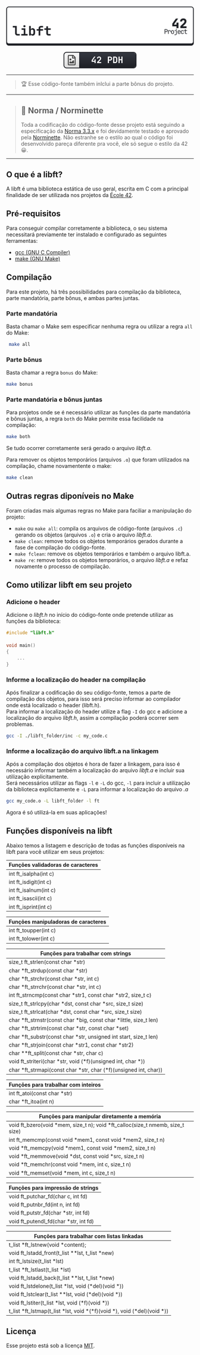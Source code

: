 <div align=center>

[![](./libft_light.svg)](#)

[![](./42pdh_badge.svg)](https://github.com/gawbsouza/42-pdh)

</div>

---

> 🏆 Esse código-fonte também inlclui a parte bônus do projeto.

---

> ## 🎠 Norma / Norminette
> Toda a codificação do código-fonte desse projeto está seguindo a especificação da [Norma 3.3.x](https://github.com/42School/norminette/blob/master/pdf/en.norm.pdf) e foi devidamente testado e aprovado pela [Norminette](https://github.com/42School/norminette). Não estranhe se o estilo ao qual o código foi desenvolvido pareça diferente pra você, ele só segue o estilo da 42 😀.

---

## O que é a libft?
A libft é uma biblioteca estática de uso geral, escrita em C com a principal finalidade de ser utilizada nos projetos da [École 42](https://42.fr/en/homepage/).

## Pré-requisitos
Para conseguir compilar corretamente a biblioteca, o seu sistema necessitará previamente ter instalado e configurado as seguintes ferramentas:

- [gcc (GNU C Compiler)](https://gcc.gnu.org/)  
- [make (GNU Make)](https://www.gnu.org/software/make/)

## Compilação
 Para este projeto, há três possibilidades para compilação da biblioteca, parte mandatória, parte bônus, e ambas partes juntas.

### Parte mandatória
Basta chamar o Make sem especificar nenhuma regra ou utilizar a regra `all` do Make:
```bash
 make all
```
### Parte bônus
Basta chamar a regra `bonus` do Make:
```bash
make bonus
```
### Parte mandatória e bônus juntas
Para projetos onde se é necessário utilizar as funções da parte mandatória e bônus juntas, a regra `both` do Make permite essa facilidade na compilação:
```bash
make both
```
Se tudo ocorrer corretamente será gerado o arquivo *libft.a*.  

Para remover os objetos temporários (arquivos `.o`) 
que foram utilizados na compilação, chame novamentente o make:
```bash
make clean
```
## Outras regras diponíveis no Make
Foram criadas mais algumas regras no Make para faciliar a manipulação do projeto:

- `make` ou `make all`: compila os arquivos de código-fonte (arquivos `.c`) gerando os objetos (arquivos `.o`) e cria o arquivo *libft.a*.  
- `make clean`: remove todos os objetos temporários gerados durante a fase de compilação do código-fonte.   
- `make fclean`: remove os objetos temporários e também o arquivo libft.a.  
- `make re`: remove todos os objetos temporários, o arquivo *libft.a* e refaz novamente o processo de compilação.  

## Como utilizar libft em seu projeto
### Adicione o header
Adicione o *libft.h* no início do código-fonte onde pretende utilizar as funções da biblioteca:
```c
#include "libft.h"

void main()
{
	...
}
```

### Informe a localização do header na compilação
Após finalizar a codificação do seu código-fonte, temos a parte de compilação dos objetos, para isso será preciso informar ao compilador onde está localizado o header (libft.h).  
Para informar a localização do header utilize a flag `-I` do gcc e adicione a localização do arquivo *libft.h*, assim a compilação poderá ocorrer sem problemas.
```bash
gcc -I ./libft_folder/inc -c my_code.c
```
### Informe a localização do arquivo libft.a na linkagem
Após a compilação dos objetos é hora de fazer a linkagem, para isso é necessário informar também a localização do arquivo *libft.a* e incluir sua utilização explicitamente.  
Será necessários utilizar as flags `-l` e `-L` do gcc, `-l` para incluir a utilização da biblioteca explicitamente e `-L` para informar a localização do arquivo *.a*
```bash
gcc my_code.o -L libft_folder -l ft
```
Agora é só utilizá-la em suas aplicações!

## Funções disponíveis na libft
Abaixo temos a listagem e descrição de todas as funções disponíveis na libft para você utilizar em seus projetos:

| Funções validadoras de caracteres |
| --- |  
| int ft_isalpha(int c) |  
| int ft_isdigit(int c) |  
| int ft_isalnum(int c) | 
| int ft_isascii(int c) | 
| int ft_isprint(int c) | 

| Funções manipuladoras de caracteres |
| --- |  
| int ft_toupper(int c) |  
| int ft_tolower(int c) | 


| Funções para trabalhar com strings |
| --- |
|size_t ft_strlen(const char *str)|  
|char *ft_strdup(const char *str)|  
|char *ft_strchr(const char *str, int c)|  
|char *ft_strrchr(const char *str, int c)|  
|int ft_strncmp(const char *str1, const char *str2, size_t c)|  
|size_t ft_strlcpy(char *dst, const char *src, size_t size)|  
|size_t ft_strlcat(char *dst, const char *src, size_t size)|  
|char *ft_strnstr(const char *big, const char *little, size_t len)|  
|char *ft_strtrim(const char *str, const char *set)|  
|char *ft_substr(const char *str, unsigned int start, size_t len)|  
|char *ft_strjoin(const char *str1, const char *str2)|  
|char **ft_split(const char *str, char c)|  
|void ft_striteri(char *str, void (*f)(unsigned int, char *))|  
|char *ft_strmapi(const char *str, char (*f)(unsigned int, char))|  

| Funções para trabalhar com inteiros |
| --- |
|int ft_atoi(const char *str)| 
|char *ft_itoa(int n)| 

| Funções para manipular diretamente a memória |
| --- |
|void ft_bzero(void *mem, size_t n); void *ft_calloc(size_t nmemb, size_t size)| 
|int ft_memcmp(const void *mem1, const void *mem2, size_t n)|  
|void *ft_memcpy(void *mem1, const void *mem2, size_t n)|  
|void *ft_memmove(void *dst, const void *src, size_t n)|  
|void *ft_memchr(const void *mem, int c, size_t n)|  
|void *ft_memset(void *mem, int c, size_t n)|  

| Funções para impressão de strings |
| --- |
|void ft_putchar_fd(char c, int fd)|  
|void ft_putnbr_fd(int n, int fd)|  
|void ft_putstr_fd(char *str, int fd)|  
|void ft_putendl_fd(char *str, int fd)|  

| Funções para trabalhar com listas linkadas |
| --- |
|t_list *ft_lstnew(void *content);|  
|void ft_lstadd_front(t_list **lst, t_list *new)|  
|int ft_lstsize(t_list *lst)|  
|t_list *ft_lstlast(t_list *lst)|  
|void ft_lstadd_back(t_list **lst, t_list *new)|  
|void ft_lstdelone(t_list *lst, void (*del)(void *))|  
|void ft_lstclear(t_list **lst, void (*del)(void *))|  
|void ft_lstiter(t_list *lst, void (*f)(void *))|  
|t_list *ft_lstmap(t_list *lst, void *(*f)(void *), void (*del)(void *))|  

## Licença
Esse projeto está sob a licença [MIT](https://opensource.org/license/mit/).
